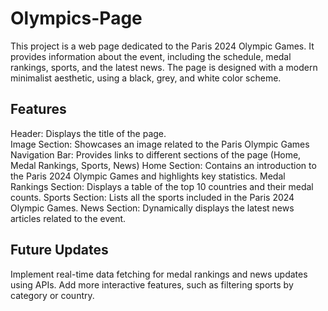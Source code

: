 # Olympics-Page
This project is a web page dedicated to the Paris 2024 Olympic Games. It provides information about the event, including the schedule, medal rankings, sports, and the latest news. The page is designed with a modern minimalist aesthetic, using a black, grey, and white color scheme.

## Features
Header: Displays the title of the page. <br/>
Image Section: Showcases an image related to the Paris Olympic Games
Navigation Bar: Provides links to different sections of the page (Home, Medal Rankings, Sports, News)
Home Section: Contains an introduction to the Paris 2024 Olympic Games and highlights key statistics.
Medal Rankings Section: Displays a table of the top 10 countries and their medal counts.
Sports Section: Lists all the sports included in the Paris 2024 Olympic Games.
News Section: Dynamically displays the latest news articles related to the event.

## Future Updates
Implement real-time data fetching for medal rankings and news updates using APIs.
Add more interactive features, such as filtering sports by category or country.
